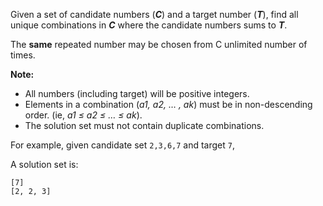 Given a set of candidate numbers (_**C**_) and a target number (_**T**_), find all unique combinations in _**C**_ where the candidate numbers sums to _**T**_.

The **same** repeated number may be chosen from C unlimited number of times.

**Note:**

* All numbers (including target) will be positive integers.
* Elements in a combination (_a1, a2, … , ak_) must be in non-descending order. (ie, _a1 ≤ a2 ≤ … ≤ ak_).
* The solution set must not contain duplicate combinations.

For example, given candidate set `2,3,6,7` and target `7`, 

A solution set is: 

	[7] 
	[2, 2, 3] 
